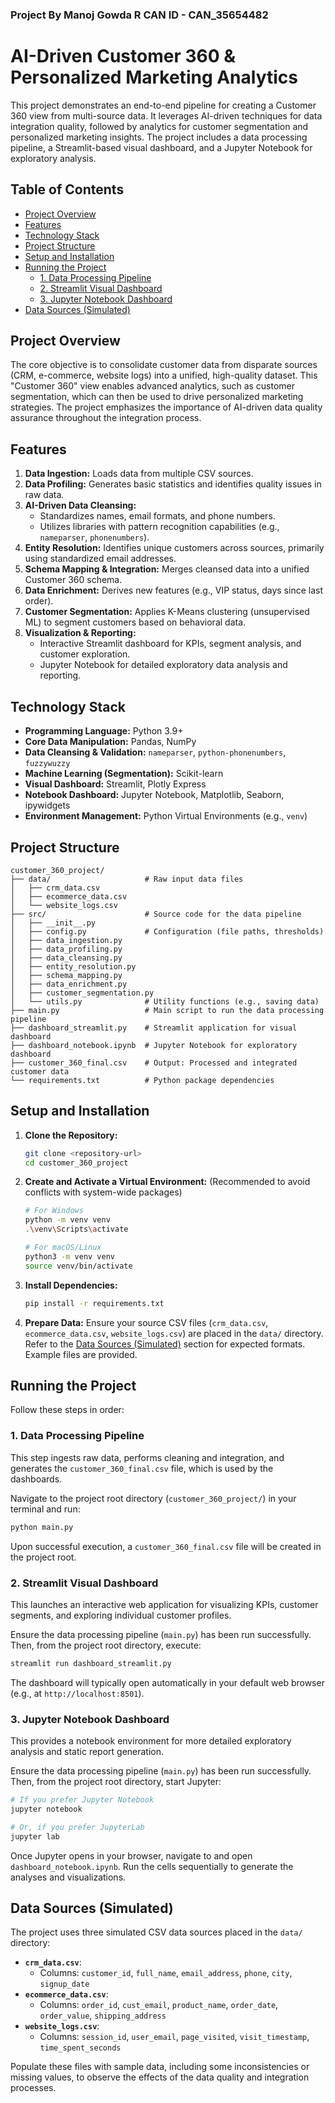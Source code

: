 ### Project By Manoj Gowda R CAN ID - CAN_35654482 

# AI-Driven Customer 360 & Personalized Marketing Analytics

This project demonstrates an end-to-end pipeline for creating a Customer 360 view from multi-source data. It leverages AI-driven techniques for data integration quality, followed by analytics for customer segmentation and personalized marketing insights. The project includes a data processing pipeline, a Streamlit-based visual dashboard, and a Jupyter Notebook for exploratory analysis.

## Table of Contents

- [Project Overview](#project-overview)
- [Features](#features)
- [Technology Stack](#technology-stack)
- [Project Structure](#project-structure)
- [Setup and Installation](#setup-and-installation)
- [Running the Project](#running-the-project)
  - [1. Data Processing Pipeline](#1-data-processing-pipeline)
  - [2. Streamlit Visual Dashboard](#2-streamlit-visual-dashboard)
  - [3. Jupyter Notebook Dashboard](#3-jupyter-notebook-dashboard)
- [Data Sources (Simulated)](#data-sources-simulated)


## Project Overview

The core objective is to consolidate customer data from disparate sources (CRM, e-commerce, website logs) into a unified, high-quality dataset. This "Customer 360" view enables advanced analytics, such as customer segmentation, which can then be used to drive personalized marketing strategies. The project emphasizes the importance of AI-driven data quality assurance throughout the integration process.

## Features

1.  **Data Ingestion:** Loads data from multiple CSV sources.
2.  **Data Profiling:** Generates basic statistics and identifies quality issues in raw data.
3.  **AI-Driven Data Cleansing:**
    *   Standardizes names, email formats, and phone numbers.
    *   Utilizes libraries with pattern recognition capabilities (e.g., `nameparser`, `phonenumbers`).
4.  **Entity Resolution:** Identifies unique customers across sources, primarily using standardized email addresses.
5.  **Schema Mapping & Integration:** Merges cleansed data into a unified Customer 360 schema.
6.  **Data Enrichment:** Derives new features (e.g., VIP status, days since last order).
7.  **Customer Segmentation:** Applies K-Means clustering (unsupervised ML) to segment customers based on behavioral data.
8.  **Visualization & Reporting:**
    *   Interactive Streamlit dashboard for KPIs, segment analysis, and customer exploration.
    *   Jupyter Notebook for detailed exploratory data analysis and reporting.

## Technology Stack

*   **Programming Language:** Python 3.9+
*   **Core Data Manipulation:** Pandas, NumPy
*   **Data Cleansing & Validation:** `nameparser`, `python-phonenumbers`, `fuzzywuzzy`
*   **Machine Learning (Segmentation):** Scikit-learn
*   **Visual Dashboard:** Streamlit, Plotly Express
*   **Notebook Dashboard:** Jupyter Notebook, Matplotlib, Seaborn, ipywidgets
*   **Environment Management:** Python Virtual Environments (e.g., `venv`)

## Project Structure

```
customer_360_project/
├── data/                     # Raw input data files
│   ├── crm_data.csv
│   ├── ecommerce_data.csv
│   └── website_logs.csv
├── src/                      # Source code for the data pipeline
│   ├── __init__.py
│   ├── config.py             # Configuration (file paths, thresholds)
│   ├── data_ingestion.py
│   ├── data_profiling.py
│   ├── data_cleansing.py
│   ├── entity_resolution.py
│   ├── schema_mapping.py
│   ├── data_enrichment.py
│   ├── customer_segmentation.py
│   └── utils.py              # Utility functions (e.g., saving data)
├── main.py                   # Main script to run the data processing pipeline
├── dashboard_streamlit.py    # Streamlit application for visual dashboard
├── dashboard_notebook.ipynb  # Jupyter Notebook for exploratory dashboard
├── customer_360_final.csv    # Output: Processed and integrated customer data
└── requirements.txt          # Python package dependencies
```

## Setup and Installation

1.  **Clone the Repository:**
    ```bash
    git clone <repository-url>
    cd customer_360_project
    ```

2.  **Create and Activate a Virtual Environment:**
    (Recommended to avoid conflicts with system-wide packages)
    ```bash
    # For Windows
    python -m venv venv
    .\venv\Scripts\activate

    # For macOS/Linux
    python3 -m venv venv
    source venv/bin/activate
    ```

3.  **Install Dependencies:**
    ```bash
    pip install -r requirements.txt
    ```

4.  **Prepare Data:**
    Ensure your source CSV files (`crm_data.csv`, `ecommerce_data.csv`, `website_logs.csv`) are placed in the `data/` directory. Refer to the [Data Sources (Simulated)](#data-sources-simulated) section for expected formats. Example files are provided.

## Running the Project

Follow these steps in order:

### 1. Data Processing Pipeline

This step ingests raw data, performs cleaning and integration, and generates the `customer_360_final.csv` file, which is used by the dashboards.

Navigate to the project root directory (`customer_360_project/`) in your terminal and run:
```bash
python main.py
```
Upon successful execution, a `customer_360_final.csv` file will be created in the project root.

### 2. Streamlit Visual Dashboard

This launches an interactive web application for visualizing KPIs, customer segments, and exploring individual customer profiles.

Ensure the data processing pipeline (`main.py`) has been run successfully. Then, from the project root directory, execute:
```bash
streamlit run dashboard_streamlit.py
```
The dashboard will typically open automatically in your default web browser (e.g., at `http://localhost:8501`).

### 3. Jupyter Notebook Dashboard

This provides a notebook environment for more detailed exploratory analysis and static report generation.

Ensure the data processing pipeline (`main.py`) has been run successfully. Then, from the project root directory, start Jupyter:
```bash
# If you prefer Jupyter Notebook
jupyter notebook

# Or, if you prefer JupyterLab
jupyter lab
```
Once Jupyter opens in your browser, navigate to and open `dashboard_notebook.ipynb`. Run the cells sequentially to generate the analyses and visualizations.

## Data Sources (Simulated)

The project uses three simulated CSV data sources placed in the `data/` directory:

*   **`crm_data.csv`**:
    *   Columns: `customer_id`, `full_name`, `email_address`, `phone`, `city`, `signup_date`
*   **`ecommerce_data.csv`**:
    *   Columns: `order_id`, `cust_email`, `product_name`, `order_date`, `order_value`, `shipping_address`
*   **`website_logs.csv`**:
    *   Columns: `session_id`, `user_email`, `page_visited`, `visit_timestamp`, `time_spent_seconds`

Populate these files with sample data, including some inconsistencies or missing values, to observe the effects of the data quality and integration processes.


